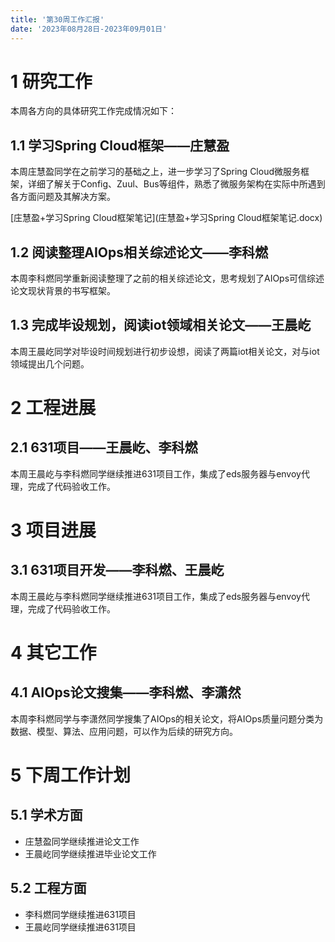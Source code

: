 ```yaml
---
title: '第30周工作汇报'
date: '2023年08月28日-2023年09月01日'
---
```


<!-- 只允许使用一级标题和二级标题 -->

# 1 研究工作

本周各方向的具体研究工作完成情况如下：

## 1.1 学习Spring Cloud框架——庄慧盈

本周庄慧盈同学在之前学习的基础之上，进一步学习了Spring Cloud微服务框架，详细了解关于Config、Zuul、Bus等组件，熟悉了微服务架构在实际中所遇到各方面问题及其解决方案。

<!-- 注意该超链接应该如何使用，不需要进行手动的编号，注意附件名不能有任何的空格 -->
[庄慧盈+学习Spring Cloud框架笔记](庄慧盈+学习Spring Cloud框架笔记.docx)

## 1.2 阅读整理AIOps相关综述论文——李科燃

本周李科燃同学重新阅读整理了之前的相关综述论文，思考规划了AIOps可信综述论文现状背景的书写框架。

## 1.3 完成毕设规划，阅读iot领域相关论文——王晨屹

本周王晨屹同学对毕设时间规划进行初步设想，阅读了两篇iot相关论文，对与iot领域提出几个问题。

# 2 工程进展

## 2.1 631项目——王晨屹、李科燃

本周王晨屹与李科燃同学继续推进631项目工作，集成了eds服务器与envoy代理，完成了代码验收工作。

# 3 项目进展

## 3.1 631项目开发——李科燃、王晨屹

本周王晨屹与李科燃同学继续推进631项目工作，集成了eds服务器与envoy代理，完成了代码验收工作。

# 4 其它工作

## 4.1 AIOps论文搜集——李科燃、李潇然

本周李科燃同学与李潇然同学搜集了AIOps的相关论文，将AIOps质量问题分类为数据、模型、算法、应用问题，可以作为后续的研究方向。

# 5 下周工作计划

## 5.1 学术方面

+ 庄慧盈同学继续推进论文工作
+ 王晨屹同学继续推进毕业论文工作

## 5.2 工程方面

+ 李科燃同学继续推进631项目
+ 王晨屹同学继续推进631项目
